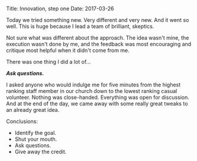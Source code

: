 Title: Innovation, step one
Date: 2017-03-26

Today we tried something new. Very different and very new. And it went so well. This is huge because I lead a team of brilliant, skeptics.

Not sure what was different about the approach. The idea wasn't mine, the execution wasn't done by me, and the feedback was most encouraging and critique most helpful when it didn't come from me.

There was one thing I did a lot of…

**_Ask questions._**

I asked anyone who would indulge me for five minutes from the highest ranking staff member in our church down to the lowest ranking casual volunteer. Nothing was close-handed. Everything was open for discussion. And at the end of the day, we came away with some really great tweaks to an already great idea.

Conclusions:

- Identify the goal.
- Shut your mouth.
- Ask questions.
- Give away the credit.
